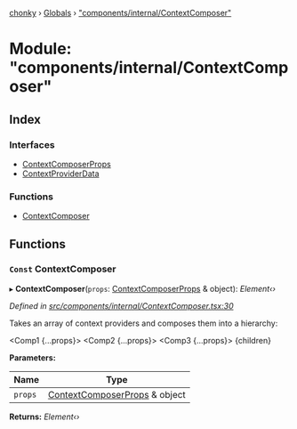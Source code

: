 [chonky](../README.md) › [Globals](../globals.md) › ["components/internal/ContextComposer"](_components_internal_contextcomposer_.md)

# Module: "components/internal/ContextComposer"

## Index

### Interfaces

* [ContextComposerProps](../interfaces/_components_internal_contextcomposer_.contextcomposerprops.md)
* [ContextProviderData](../interfaces/_components_internal_contextcomposer_.contextproviderdata.md)

### Functions

* [ContextComposer](_components_internal_contextcomposer_.md#const-contextcomposer)

## Functions

### `Const` ContextComposer

▸ **ContextComposer**(`props`: [ContextComposerProps](../interfaces/_components_internal_contextcomposer_.contextcomposerprops.md) & object): *Element‹›*

*Defined in [src/components/internal/ContextComposer.tsx:30](https://github.com/TimboKZ/Chonky/blob/eb6f214/src/components/internal/ContextComposer.tsx#L30)*

Takes an array of context providers and composes them into a
hierarchy:

<Comp1 {...props}>
    <Comp2 {...props}>
        <Comp3 {...props}>
            {children}
        </Comp3>
    </Comp2>
</Comp1>

**Parameters:**

Name | Type |
------ | ------ |
`props` | [ContextComposerProps](../interfaces/_components_internal_contextcomposer_.contextcomposerprops.md) & object |

**Returns:** *Element‹›*
